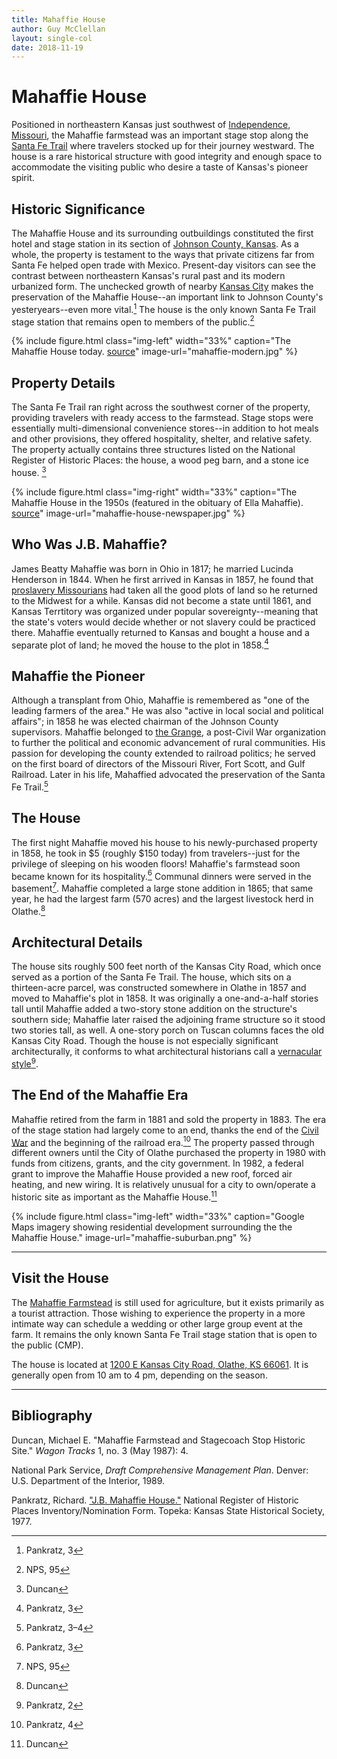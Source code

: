 ```yaml
---
title: Mahaffie House
author: Guy McClellan
layout: single-col
date: 2018-11-19
---
```


# Mahaffie House

Positioned in northeastern Kansas just southwest of [Independence, Missouri](https://en.wikipedia.org/wiki/Independence,_Missouri), the Mahaffie farmstead was an important stage stop along the [Santa Fe Trail](https://www.nps.gov/safe/index.htm) where travelers stocked up for their journey westward. The house is a rare historical structure with good integrity and enough space to accommodate the visiting public who desire a taste of Kansas's pioneer spirit.

## Historic Significance
The Mahaffie House and its surrounding outbuildings constituted the first hotel and stage station in its section of [Johnson County, Kansas](https://en.wikipedia.org/wiki/Johnson_County,_Kansas). As a whole, the property is testament to the ways that private citizens far from Santa Fe helped open trade with Mexico. Present-day visitors can see the contrast between northeastern Kansas's rural past and its modern urbanized form. The unchecked growth of nearby [Kansas City](https://en.wikipedia.org/wiki/Kansas_City_metropolitan_area) makes the preservation of the Mahaffie House--an important link to Johnson County's yesteryears--even more vital.[^REGISTER1] The house is the only known Santa Fe Trail stage station that remains open to members of the public.[^CMP2]

{% include figure.html
  class="img-left"
  width="33%"
  caption="The Mahaffie House today. [source](https://commons.wikimedia.org/wiki/File:1100_Kansas_City_Rd.,_Olathe,_KS_J.B._Mahaffie_House.jpg)"
  image-url="mahaffie-modern.jpg"
%}

## Property Details
The Santa Fe Trail ran right across the southwest corner of the property, providing travelers with ready access to the farmstead. Stage stops were essentially multi-dimensional convenience stores--in addition to hot meals and other provisions, they offered hospitality, shelter, and relative safety. The property actually contains three structures listed on the National Register of Historic Places: the house, a wood peg barn, and a stone ice house. [^TRACKS1]

{% include figure.html
  class="img-right"
  width="33%"
  caption="The Mahaffie House in the 1950s (featured in the obituary of Ella Mahaffie). [source](http://www.kckps.org/disthistory/images/park/index.htm)"
  image-url="mahaffie-house-newspaper.jpg"
%}

## Who Was J.B. Mahaffie?
James Beatty Mahaffie was born in Ohio in 1817; he married Lucinda Henderson in 1844. When he first arrived in Kansas in 1857, he found that [proslavery Missourians](http://www.civilwaronthewesternborder.org/encyclopedia/border-ruffians) had taken all the good plots of land so he returned to the Midwest for a while. Kansas did not become a state until 1861, and Kansas Terrtitory was organized under popular sovereignty--meaning that the state's voters would decide whether or not slavery could be practiced there. Mahaffie eventually returned to Kansas and bought a house and a separate plot of land; he moved the house to the plot in 1858.[^REGISTER2]

## Mahaffie the Pioneer
Although a transplant from Ohio, Mahaffie is remembered as "one of the leading farmers of the area." He was also "active in local social and political affairs"; in 1858 he was elected chairman of the Johnson County supervisors. Mahaffie belonged to [the Grange](https://en.wikipedia.org/wiki/National_Grange_of_the_Order_of_Patrons_of_Husbandry), a post-Civil War organization to further the political and economic advancement of rural communities. His passion for developing the county extended to railroad politics; he served on the first board of directors of the Missouri River, Fort Scott, and Gulf Railroad. Later in his life, Mahaffied advocated the preservation of the Santa Fe Trail.[^REGISTER3]

## The House
The first night Mahaffie moved his house to his newly-purchased property in 1858, he took in $5 (roughly $150 today) from travelers--just for the privilege of sleeping on his wooden floors! Mahaffie's farmstead soon became known for its hospitality.[^REGISTER4] Communal dinners were served in the basement[^CMP1]. Mahaffie completed a large stone addition in 1865; that same year, he had the largest farm (570 acres) and the largest livestock herd in Olathe.[^TRACKS2]

## Architectural Details
The house sits roughly 500 feet north of the Kansas City Road, which once served as a portion of the Santa Fe Trail. The house, which sits on a thirteen-acre parcel, was constructed somewhere in Olathe in 1857 and moved to Mahaffie's plot in 1858. It was originally a one-and-a-half stories tall until Mahaffie added a two-story stone addition on the structure's southern side; Mahaffie later raised the adjoining frame structure so it stood two stories tall, as well. A one-story porch on Tuscan columns faces the old Kansas City Road. Though the house is not especially significant architecturally, it conforms to what architectural historians call a [vernacular style](https://commons.wikimedia.org/wiki/Category:Vernacular_architecture_of_Kansas)[^REGISTER5].

## The End of the Mahaffie Era
Mahaffie retired from the farm in 1881 and sold the property in 1883. The era of the stage station had largely come to an end, thanks the end of the [Civil War](https://en.wikipedia.org/wiki/American_Civil_War) and the beginning of the railroad era.[^REGISTER6] The property passed through different owners until the City of Olathe purchased the property in 1980 with funds from citizens, grants, and the city government. In 1982, a federal grant to improve the Mahaffie House provided a new roof, forced air heating, and new wiring. It is relatively unusual for a city to own/operate a historic site as important as the Mahaffie House.[^TRACKS3]

{% include figure.html
  class="img-left"
  width="33%"
  caption="Google Maps imagery showing residential development surrounding the the Mahaffie House."
  image-url="mahaffie-suburban.png"
%}

***

## Visit the House
The [Mahaffie Farmstead](https://www.mahaffie.org/) is still used for agriculture, but it exists primarily as a tourist attraction. Those wishing to experience the property in a more intimate way can schedule a wedding or other large group event at the farm. It remains the only known Santa Fe Trail stage station that is open to the public (CMP).

The house is located at [1200 E Kansas City Road, Olathe, KS 66061](https://www.google.com/maps/search/mahaffie%20house%20ks?hl=en&source=opensearch). It is generally open from 10 am to 4 pm, depending on the season.

***

## Bibliography
Duncan, Michael E. "Mahaffie Farmstead and Stagecoach Stop Historic Site." _Wagon Tracks_ 1, no. 3 (May 1987): 4.

National Park Service, _Draft Comprehensive Management Plan_. Denver: U.S. Department of the Interior, 1989.

Pankratz, Richard. ["J.B. Mahaffie House."](https://www.kshs.org/resource/national_register/nominationsNRDB/Johnson_MahaffieJBHouseNR.pdf) National Register of Historic Places Inventory/Nomination Form. Topeka: Kansas State Historical Society, 1977.

[^REGISTER1]: Pankratz, 3
[^TRACKS1]: Duncan
[^REGISTER2]: Pankratz, 3
[^REGISTER3]: Pankratz, 3–4
[^REGISTER4]: Pankratz, 3
[^TRACKS2]: Duncan
[^REGISTER5]: Pankratz, 2
[^REGISTER6]: Pankratz, 4
[^TRACKS3]: Duncan
[^CMP1]: NPS, 95
[^CMP2]: NPS, 95
